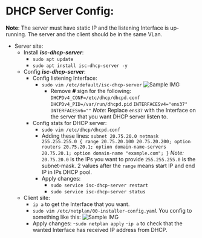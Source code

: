 ﻿ # DHCP Server Config:
 **Note**: 
 The server must have static IP and the listening Interface is up-running. 
 The server and the client should be in the same VLan.
- Server site:
	- Install ***isc-dhcp-server***:
		- `sudo apt update`
		- `sudo apt install isc-dhcp-server -y` 
	- Config ***isc-dhcp-server***:
		- Config listening Interface:
			- `sudo vim /etc/default/isc-dhcp-server`	![Sample IMG](https://github.com/tomtpc/Intern-BizflyCloud/blob/main/Images/config-listening-interface-dhcpServer.png)
				- Remove ***#*** sign for the following:
				`DHCPDv4_CONF=/etc/dhcp/dhcpd.conf`
				`DHCPDv4_PID=/var/run/dhcpd.pid`
				`INTERFACESv4="ens37"`
				`INTERFACESv6=""`
				*Note:* 
				Replace `ens37` with the Interface on the server that you want DHCP server listen to. 
		- Config stats for DHCP server:
			- `sudo vim /etc/dhcp/dhcpd.conf`
			- Adding these lines:
				`subnet 20.75.20.0 netmask 255.255.255.0 {
		range 20.75.20.100 20.75.20.200;
		option routers 20.75.20.1;
		option domain-name-servers 20.75.20.1;
		option domain-name "example.com";
		}`
				*Note:* 
				`20.75.20.0` is the IPs you want to provide
				`255.255.255.0` is the subnet-mask.
				2 values after the `range` means start IP and end IP in IPs DHCP pool.
			- Apply changes:
				- `sudo service isc-dhcp-server restart`
				- `sudo service isc-dhcp-server status`
	 - Client site:
		 - `ip a` to get the Interface that you want.
		 - `sudo vim /etc/netplan/00-installer-config.yaml`
		 You config to something like this:
![Sample IMG](https://github.com/tomtpc/Intern-BizflyCloud/blob/main/Images/static-ip-for-00-installer-config.png)
		- Apply changes:
				 -`sudo netplan apply`
				 -`ip a` to check that the wanted Interface has received IP address from DHCP.
